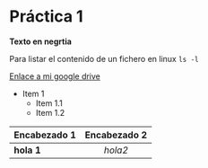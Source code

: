 # Práctica 1

**Texto en negrtia**

Para listar el contenido de un fichero en linux `ls -l`

[Enlace a mi google drive](https://drive.google.com/drive/my-drive?hl=es)

* Item 1
    * Item 1.1
    * Item 1.2


| Encabezado 1 | Encabezado 2 |
|:--------------|:--------------:|
| **hola 1** | *hola2*
